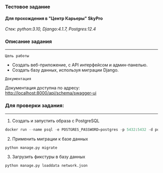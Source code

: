### Тестовое задание
#### Для прохождения в "Центр Карьеры" SkyPro 
*Стек: python:3.10, Django:4.1.7, Postgres:12.4*
####
### Описание задания

---

`Цель работы`  
* Создать веб-приложение, с API интерфейсом и админ-панелью.
* Создать базу данных, используя миграции Django.  

`Документация`  

Документация доступна по адресу: [http://localhost:8000/api/schema/swagger-ui](http://localhost:8000/api/schema/swagger-ui)
### Для проверки задания:

---

1. Создать и запустить образа с PostgreSQL

```python
docker run --name psql -e POSTGRES_PASSWORD=postgres -p 5432:5432 -d postgres:12.4-latest
```

2. Применить миграции к базе данных

```python
python manage.py migrate
```

3. Загрузить фикстуры в базу данных

```python
python manage.py loaddata network.json
```
